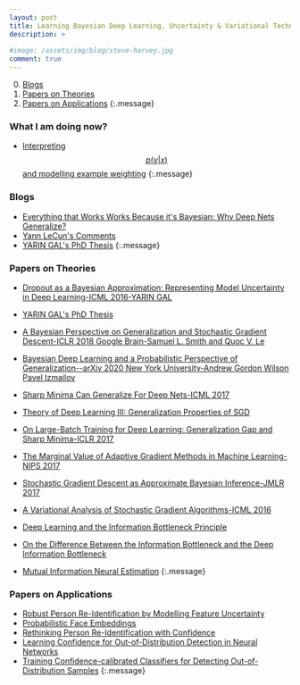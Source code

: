 ```yaml
---
layout: post
title: Learning Bayesian Deep Learning, Uncertainty & Variational Techniques
description: >
  
#image: /assets/img/blog/steve-harvey.jpg
comment: true
---
```




0. [Blogs](#blogs)
0. [Papers on Theories](#papers-on-theories)
0. [Papers on Applications](#papers-on-applications)
{:.message}


### What I am doing now?
* [Interpreting $$ p(y|x) $$ and modelling example weighting](../2020-02-18-code-releasing)
{:.message}


### Blogs
* [Everything that Works Works Because it's Bayesian: Why Deep Nets Generalize?](https://www.inference.vc/everything-that-works-works-because-its-bayesian-2/)
* [Yann LeCun's Comments](https://www.facebook.com/yann.lecun/posts/10154058859142143)
* [YARIN GAL's PhD Thesis](http://mlg.eng.cam.ac.uk/yarin/blog_2248.html?fbclid=IwAR1lNokscvPVsGFICXDQBhVa2bweIq-mkft6EfUkj9CR8tAIYJ7mNy3Qag8)
{:.message}


### Papers on Theories
* [Dropout as a Bayesian Approximation: Representing Model Uncertainty in Deep Learning-ICML 2016-YARIN GAL](https://arxiv.org/pdf/1506.02142.pdf)
* [YARIN GAL's PhD Thesis](http://mlg.eng.cam.ac.uk/yarin/thesis/thesis.pdf)
* [A Bayesian Perspective on Generalization and Stochastic Gradient Descent-ICLR 2018 Google Brain-Samuel L. Smith and Quoc V. Le](https://openreview.net/forum?id=BJij4yg0Z)
* [Bayesian Deep Learning and a Probabilistic Perspective of Generalization--arXiv 2020 New York University-Andrew Gordon Wilson Pavel Izmailov](https://arxiv.org/pdf/2002.08791.pdf)
* [Sharp Minima Can Generalize For Deep Nets-ICML 2017](https://arxiv.org/pdf/1703.04933.pdf)
* [Theory of Deep Learning III: Generalization Properties of SGD](https://cbmm.mit.edu/sites/default/files/publications/CBMM-Memo-067.pdf)
* [On Large-Batch Training for Deep Learning: Generalization Gap and Sharp Minima-ICLR 2017](https://openreview.net/forum?id=H1oyRlYgg)
* [The Marginal Value of Adaptive Gradient Methods in Machine Learning-NIPS 2017](https://papers.nips.cc/paper/7003-the-marginal-value-of-adaptive-gradient-methods-in-machine-learning)
* [Stochastic Gradient Descent as Approximate Bayesian Inference-JMLR 2017](http://www.jmlr.org/papers/volume18/17-214/17-214.pdf)
* [A Variational Analysis of Stochastic Gradient Algorithms-ICML 2016](http://proceedings.mlr.press/v48/mandt16.pdf)

* [Deep Learning and the Information Bottleneck Principle](https://arxiv.org/pdf/1503.02406.pdf)
* [On the Difference Between the Information Bottleneck and the Deep Information Bottleneck](https://arxiv.org/pdf/1912.13480.pdf)
* [Mutual Information Neural Estimation](http://proceedings.mlr.press/v80/belghazi18a/belghazi18a.pdf)
{:.message}

### Papers on Applications

* [Robust Person Re-Identification by Modelling Feature Uncertainty](http://openaccess.thecvf.com/content_ICCV_2019/papers/Yu_Robust_Person_Re-Identification_by_Modelling_Feature_Uncertainty_ICCV_2019_paper.pdf)
* [Probabilistic Face Embeddings](https://arxiv.org/pdf/1904.09658.pdf)
* [Rethinking Person Re-Identification with Confidence](https://arxiv.org/pdf/1906.04692v1.pdf)
* [Learning Confidence for Out-of-Distribution Detection in Neural Networks](https://arxiv.org/pdf/1802.04865.pdf)
* [Training Confidence-calibrated Classifiers for Detecting Out-of-Distribution Samples](https://openreview.net/forum?id=ryiAv2xAZ)
{:.message}